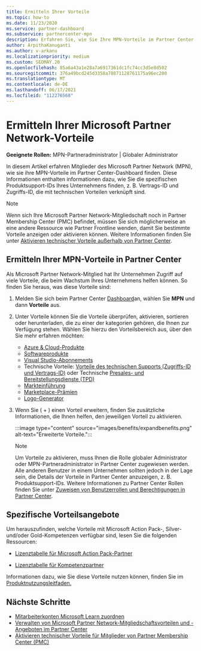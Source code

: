 ```yaml
---
title: Ermitteln Ihrer Vorteile
ms.topic: how-to
ms.date: 11/23/2020
ms.service: partner-dashboard
ms.subservice: partnercenter-mpn
description: Erfahren Sie, wie Sie Ihre MPN-Vorteile im Partner Center-Dashboard finden. Enthält Informationen dazu, wie Sie Ihre Zugriffs-ID und Vertrags-ID für technische Vorteile finden.
author: ArpithaKanuganti
ms.author: v-arkanu
ms.localizationpriority: medium
ms.custom: SEOMAY.20
ms.openlocfilehash: 85a6a43a1e28a7a6917361dc1fc74cc3d5e8d502
ms.sourcegitcommit: 376a49bcd245d3358a78871128761175a96ec200
ms.translationtype: MT
ms.contentlocale: de-DE
ms.lasthandoff: 06/17/2021
ms.locfileid: "112276568"
---
```

# <a name="locate-your-microsoft-partner-network-benefits"></a>Ermitteln Ihrer Microsoft Partner Network-Vorteile 

**Geeignete Rollen:** MPN-Partneradministrator | Globaler Administrator

In diesem Artikel erfahren Mitglieder des Microsoft Partner Network (MPN), wie sie ihre MPN-Vorteile im Partner Center-Dashboard finden. Diese Informationen enthalten informationen dazu, wie Sie die spezifischen Produktsupport-IDs Ihres Unternehmens finden, z. B. Vertrags-ID und Zugriffs-ID, die mit technischen Vorteilen verknüpft sind.

>[!NOTE]
> Wenn sich Ihre Microsoft Partner Network-Mitgliedschaft noch in Partner Membership Center (PMC) befindet, müssen Sie sich möglicherweise an eine andere Ressource wie Partner Frontline wenden, damit Sie bestimmte Vorteile anzeigen oder aktivieren können. Weitere Informationen finden Sie unter [Aktivieren technischer Vorteile außerhalb von Partner Center](partner-membership-center-tech-benefits-activate.md).

## <a name="find-your-mpn-benefits-in-partner-center"></a>Ermitteln Ihrer MPN-Vorteile in Partner Center

Als Microsoft Partner Network-Mitglied hat Ihr Unternehmen Zugriff auf viele Vorteile, die beim Wachstum Ihres Unternehmens helfen können. So finden Sie heraus, was diese Vorteile sind:

1. Melden Sie sich beim Partner Center [Dashboard](https://partner.microsoft.com/dashboard/home)an, wählen Sie **MPN** und dann **Vorteile** aus.

2. Unter Vorteile können Sie die Vorteile überprüfen, aktivieren, sortieren oder herunterladen, die zu einer der kategorien gehören, die Ihnen zur Verfügung stehen. Wählen Sie hierzu den Vorteilsbereich aus, über den Sie mehr erfahren möchten:

   - [Azure & Cloud-Produkte](mpn-benefits-azure-cloud.md)
   - [Softwareprodukte](mpn-benefits-software.md)
   - [Visual Studio-Abonnements](mpn-benefits-visual-studio.md)
   - Technische Vorteile: [Vorteile des technischen Supports (Zugriffs-ID und Vertrags-ID)](mpn-benefits-technical-support.md) oder Technische [Presales- und Bereitstellungsdienste (TPD)](technical-benefits.md)
   - [Markteinführung](mpn-learn-about-go-to-market-benefits.md)
   - [Marketplace-Prämien](marketplace-rewards.md)
   - [Logo-Generator](mpn-logo-builder.md)

3. Wenn Sie ( + ) einen Vorteil erweitern, finden Sie zusätzliche Informationen, die Ihnen helfen, den jeweiligen Vorteil zu aktivieren.

   :::image type="content" source="images/benefits/expandbenefits.png" alt-text="Erweiterte Vorteile.":::

   > [!NOTE]
   > Um Vorteile zu aktivieren, muss Ihnen die Rolle globaler Administrator oder MPN-Partneradministrator in Partner Center zugewiesen werden. Alle anderen Benutzer in einem Unternehmen sollten jedoch in der Lage sein, die Details der Vorteile in Partner Center anzuzeigen, z. B. Produktsupport-IDs. Weitere Informationen zu Partner Center Rollen finden Sie unter [Zuweisen von Benutzerrollen und Berechtigungen in Partner Center](permissions-overview.md).

## <a name="specific-benefit-offers"></a>Spezifische Vorteilsangebote

Um herauszufinden, welche Vorteile mit Microsoft Action Pack-, Silver- und/oder Gold-Kompetenzen verfügbar sind, lesen Sie die folgenden Ressourcen:

- [Lizenztabelle für Microsoft Action Pack-Partner](https://assetsprod.microsoft.com/en-us/microsoft-action-pack-license-table.pdf)

- [Lizenztabelle für Kompetenzpartner](https://assetsprod.microsoft.com/mpn-maps-software-iur-competency-license-table.docx)

Informationen dazu, wie Sie diese Vorteile nutzen können, finden Sie im [Produktnutzungsleitfaden.](https://assets.microsoft.com/MPN-MAPS-Product-Usage-Guide.pdf)

## <a name="next-steps"></a>Nächste Schritte

- [Mitarbeiterkonten Microsoft Learn zuordnen](ms-learn-associate.md)
- [Verwalten von Microsoft Partner Network-Mitgliedschaftsvorteilen und -Angeboten im Partner Center](manage-your-partner-network-benefits.md)
- [Aktivieren technischer Vorteile für Mitglieder von Partner Membership Center (PMC)](partner-membership-center-tech-benefits-activate.md)
